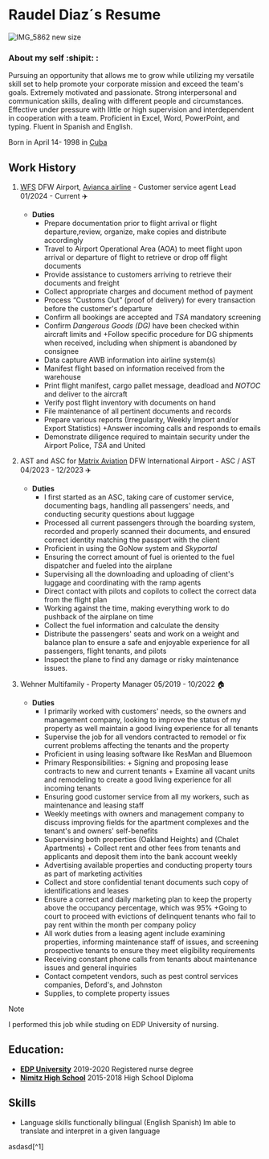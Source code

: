 # Raudel Diaz´s Resume  
![IMG_5862 new size](https://github.com/RaudelDiaz/Resume/assets/172452858/a6f037a3-320e-46e2-9d23-9a9f9478c42b)
### About my self :shipit: : 
Pursuing an opportunity that allows me to grow while utilizing my versatile skill set to help promote your corporate mission and exceed the team's goals.
Extremely motivated and passionate. Strong interpersonal and communication skills, dealing with different people and circumstances. Effective under pressure with little or high supervision and interdependent in cooperation with a team. Proficient in Excel, Word, PowerPoint, and typing. Fluent in Spanish and English.

Born in April 14- 1998 in [Cuba](https://en.wikipedia.org/wiki/Cuba)

## Work History
1. [WFS](https://www.wfs.aero/) DFW Airport, [Avianca airline](https://www.avianca.com/en/about-us/we-are-avianca/) - Customer service agent Lead 01/2024 - Current ✈️
     -  **Duties**
         - Prepare documentation prior to flight arrival or flight departure,review, organize, make copies and distribute accordingly
         -  Travel to Airport Operational Area (AOA) to meet flight upon arrival or departure of flight to retrieve or drop off flight documents
         -  Provide assistance to customers arriving to retrieve their documents and freight
         -  Collect appropriate charges and document method of payment
         -  Process “Customs Out” (proof of delivery) for every transaction before the customer's departure
         -  Confirm all bookings are accepted and *TSA* mandatory screening
         -  Confirm *Dangerous Goods (DG)* have been checked within aircraft limits and +Follow specific procedure for DG shipments when received, including when shipment is abandoned by consignee
         -  Data capture AWB information into airline system(s)
         -  Manifest flight based on information received from the warehouse
         -  Print flight manifest, cargo pallet message, deadload and *NOTOC* and deliver to the aircraft
         -  Verify post flight inventory with documents on hand
         -  File maintenance of all pertinent documents and records
         -  Prepare various reports (Irregularity, Weekly Import and/or Export Statistics) +Answer incoming calls and responds to emails
         -  Demonstrate diligence required to maintain security under the Airport Police, *TSA* and United
      
2. AST and ASC for [Matrix Aviation](https://www.aviation-matrix.com/) DFW International Airport - ASC / AST  04/2023 - 12/2023 ✈️ 
     -  **Duties**
         - I first started as an ASC, taking care of customer service, documenting bags, handling all passengers' needs, and conducting security questions about luggage
         - Processed all current passengers through the boarding system, recorded and properly scanned their documents, and ensured correct identity matching the passport with the client
         - Proficient in using the GoNow system and *Skyportal*
         - Ensuring the correct amount of fuel is oriented to the fuel dispatcher and fueled into the airplane
         - Supervising all the downloading and uploading of client's luggage and coordinating with the ramp agents
         - Direct contact with pilots and copilots to collect the correct data from the flight plan
         - Working against the time, making everything work to do pushback of the airplane on time
         - Collect the fuel information and calculate the density
         - Distribute the passengers' seats and work on a weight and balance plan to ensure a safe and enjoyable experience for all passengers, flight tenants, and pilots
         - Inspect the plane to find any damage or risky maintenance issues.
      
           
3. Wehner Multifamily - Property Manager 05/2019 - 10/2022  🏠
                                                       
     - **Duties**
        - I primarily worked with customers' needs, so the owners and management company, looking to improve the status of my property as well maintain a good living experience for all tenants
        - Supervise the job for all vendors contracted to remodel or fix current problems affecting the tenants and the property
        - Proficient in using leasing software like ResMan and Bluemoon
        - Primary Responsibilities: + Signing and proposing lease contracts to new and current tenants + Examine all vacant units and remodeling to create a good living experience for all incoming tenants
       - Ensuring good customer service from all my workers, such as maintenance and leasing staff
       - Weekly meetings with owners and management company to discuss improving fields for the apartment complexes and the tenant's and owners' self-benefits
       - Supervising both properties (Oakland Heights) and (Chalet Apartments) + Collect rent and other fees from tenants and applicants and deposit them into the bank account weekly
       - Advertising available properties and conducting property tours as part of marketing activities
       - Collect and store confidential tenant documents such copy of identifications and leases
       - Ensure a correct and daily marketing plan to keep the property above the occupancy percentage, which was 95% +Going to court to proceed with evictions of delinquent tenants who fail to pay rent within the month per company policy
       - All work duties from a leasing agent include examining properties, informing maintenance staff of issues, and screening prospective tenants to ensure they meet eligibility requirements
       - Receiving constant phone calls from tenants about maintenance issues and general inquiries
       - Contact competent vendors, such as pest control services companies, Deford's, and Johnston
       - Supplies, to complete property issues
      
>[!NOTE]
>I performed this job while studing on EDP University of nursing.


## Education:
   - [**EDP University**](https://edpuniversity.edu/) 2019-2020 Registered nurse degree
   - [**Nimitz High School**](https://www.irvingisd.net/nimitz) 2015-2018 High School Diploma 


## Skills
   - Language skills functionally bilingual (English Spanish) lm able to translate and interpret in a given language


  asdasd[^1]
   

